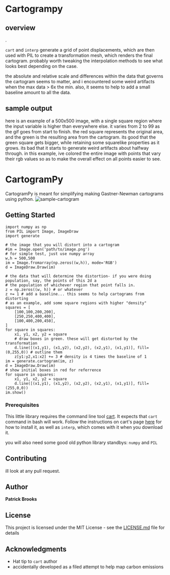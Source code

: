 # Cartogrampy

## overview
. 

`cart` and `interp` generate a grid of point displacements, which are then used with PIL to
create a transformation mesh, which renders the final cartogram. probably worth tweaking the
interpolation methods to see what looks best depending on the case.


the absolute and relative scale and differences within the data that governs the cartogram
seems to matter, and i encountered some weird artifacts when the max data > 6x the min. also,
it seems to help to add a small baseline amount to all the data.

## sample output
here is an example of a 500x500 image, with a single square region where the input variable
is higher than everywhere else. it varies from 2 to 99 as the gif goes from start to finish.
the red square represents the original area, and the green is the resulting area from the 
cartogram. its good that the green square gets bigger, while retaining some squarelike properties
as it grows. its bad that it starts to generate weird artifacts about halfway through. in this
example, ive colored the entire image with points that vary their rgb values so as to make the 
overall effect on all points easier to see.




# CartogramPy

CartogramPy is meant for simplifying making Gastner-Newman cartograms using python.
![sample-cartogram](https://github.com/kittles/cartogrampy/blob/master/sample_cartogram.gif)

## Getting Started

```
import numpy as np                                                              
from PIL import Image, ImageDraw                                                
import generate                                                                 
                                                                                
# the image that you will distort into a cartogram                              
#im = Image.open('path/to/image.png')                                           
# for simple test, just use numpy array                                         
w,h = 500,500                                                                   
im = Image.fromarray(np.zeros((w,h)), mode='RGB')                               
d = ImageDraw.Draw(im)                                                          
                                                                                
# the data that will determine the distortion- if you were doing population, say, the points of this 2d a
# the population of whichever region that point falls in.                       
z = np.zeros((w, h)) # or whatever                                              
z += 1 # add a baseline... this seems to help cartograms from distorting        
# as an example, add some square regions with higher "density"                  
squares = [                                                                     
    [100,100,200,200],                                                          
    [250,250,400,400],                                                          
    [100,400,200,450],                                                          
]                                                                               
for square in squares:                                                          
    x1, y1, x2, y2 = square                                                     
    # draw boxes in green. these will get distorted by the transformation                                
    d.line([(x1,y1), (x1,y2), (x2,y2), (x2,y1), (x1,y1)], fill=(0,255,0)) # outline them
    z[y1:y2,x1:x2] += 3 # density is 4 times the baseline of 1                  
im = generate.cartogram(im, z)                                                  
d = ImageDraw.Draw(im)                                                          
# show initial boxes in red for referrence                                      
for square in squares:                                                          
    x1, y1, x2, y2 = square                                                     
    d.line([(x1,y1), (x1,y2), (x2,y2), (x2,y1), (x1,y1)], fill=(255,0,0))       
im.show() 
```

### Prerequisites

This little library requires the command line tool [cart](http://www-personal.umich.edu/~mejn/cart/doc/). It expects that
`cart` command in bash will work. Follow the instructions on cart's page [here](http://www-personal.umich.edu/~mejn/cart/doc/) for how to install it,
as well as `interp`, which comes with it when you download it.

you will also need some good old python library standbys: `numpy` and `PIL`

## Contributing

ill look at any pull request.

## Author

**Patrick Brooks** 

## License

This project is licensed under the MIT License - see the [LICENSE.md](LICENSE.md) file for details

## Acknowledgments

* Hat tip to `cart` author
* accidentally developed as a filed attempt to help map carbon emissions
